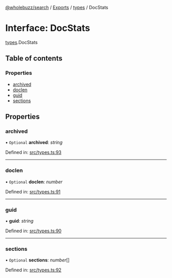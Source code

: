 [@wholebuzz/search](../README.md) / [Exports](../modules.md) / [types](../modules/types.md) / DocStats

# Interface: DocStats

[types](../modules/types.md).DocStats

## Table of contents

### Properties

- [archived](types.docstats.md#archived)
- [doclen](types.docstats.md#doclen)
- [guid](types.docstats.md#guid)
- [sections](types.docstats.md#sections)

## Properties

### archived

• `Optional` **archived**: *string*

Defined in: [src/types.ts:93](https://github.com/wholebuzz/search/blob/master/src/types.ts#L93)

___

### doclen

• `Optional` **doclen**: *number*

Defined in: [src/types.ts:91](https://github.com/wholebuzz/search/blob/master/src/types.ts#L91)

___

### guid

• **guid**: *string*

Defined in: [src/types.ts:90](https://github.com/wholebuzz/search/blob/master/src/types.ts#L90)

___

### sections

• `Optional` **sections**: *number*[]

Defined in: [src/types.ts:92](https://github.com/wholebuzz/search/blob/master/src/types.ts#L92)

